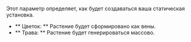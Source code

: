 Этот параметр определяет, как будет создаваться ваша статическая установка. 

* ** Цветок: ** Растение будет сформировано как вены.
* ** Трава: ** Растение будет генерироваться массово.